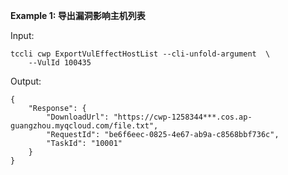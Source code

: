**Example 1: 导出漏洞影响主机列表**



Input: 

```
tccli cwp ExportVulEffectHostList --cli-unfold-argument  \
    --VulId 100435
```

Output: 
```
{
    "Response": {
        "DownloadUrl": "https://cwp-1258344***.cos.ap-guangzhou.myqcloud.com/file.txt",
        "RequestId": "be6f6eec-0825-4e67-ab9a-c8568bbf736c",
        "TaskId": "10001"
    }
}
```

